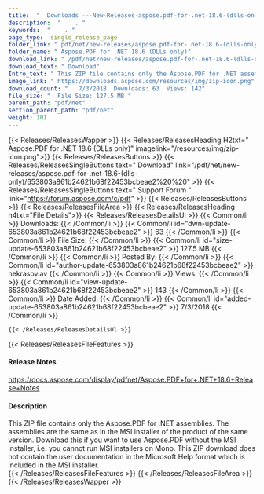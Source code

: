 ```yaml
---
title:  "  Downloads ---New-Releases-aspose.pdf-for-.net-18.6-(dlls-only) . " 
description:  "    . " 
keywords:  "    . " 
page_type:  single_release_page
folder_link: " pdf/net/new-releases/aspose.pdf-for-.net-18.6-(dlls-only)/"
folder_name: " Aspose.PDF for .NET 18.6 (DLLs only)"
download_link: " /pdf/net/new-releases/aspose.pdf-for-.net-18.6-(dlls-only)/653803a861b24621b68f22453bcbeae2"
download_text: " Download"
Intro_text: " This ZIP file contains only the Aspose.PDF for .NET assemblies. The assemblies a..."
image_link: " https://downloads.aspose.com/resources/img/zip-icon.png"
download_count: "   7/3/2018  Downloads: 63  Views: 142"
file_size: "  File Size: 127.5 MB "
parent_path: "pdf/net"
section_parent_path: "pdf/net"
weight: 101 
---
```


{{< Releases/ReleasesWapper >}}
  {{< Releases/ReleasesHeading H2txt=" Aspose.PDF for .NET 18.6 (DLLs only)" imagelink="/resources/img/zip-icon.png">}}
  {{< Releases/ReleasesButtons >}}
    {{< Releases/ReleasesSingleButtons text=" Download" link="/pdf/net/new-releases/aspose.pdf-for-.net-18.6-(dlls-only)/653803a861b24621b68f22453bcbeae2%20%20" >}}
    {{< Releases/ReleasesSingleButtons text=" Support Forum " link="https://forum.aspose.com/c/pdf" >}}
  {{< Releases/ReleasesButtons >}}
  {{< Releases/ReleasesFileArea >}}
    {{< Releases/ReleasesHeading h4txt="File Details">}}
    {{< Releases/ReleasesDetailsUl >}}
            {{< Common/li  >}} Downloads: {{< /Common/li >}} 
      {{< Common/li id="dwn-update-653803a861b24621b68f22453bcbeae2" >}} 63 {{< /Common/li >}} 
      {{< Common/li  >}} File Size: {{< /Common/li >}} 
      {{< Common/li id="size-update-653803a861b24621b68f22453bcbeae2" >}} 127.5 MB {{< /Common/li >}} 
      {{< Common/li  >}} Posted By: {{< /Common/li >}} 
      {{< Common/li id="author-update-653803a861b24621b68f22453bcbeae2" >}} nekrasov.av {{< /Common/li >}} 
      {{< Common/li  >}} Views: {{< /Common/li >}} 
      {{< Common/li id="view-update-653803a861b24621b68f22453bcbeae2" >}} 143 {{< /Common/li >}} 
      {{< Common/li  >}} Date Added: {{< /Common/li >}} 
      {{< Common/li id="added-update-653803a861b24621b68f22453bcbeae2" >}} 7/3/2018 {{< /Common/li >}} 

    {{< /Releases/ReleasesDetailsUl >}}

  {{< Releases/ReleasesFileFeatures >}}
      <h4>Release Notes</h4><div><a href="https://docs.aspose.com/display/pdfnet/Aspose.PDF+for+.NET+18.6+Release+Notes">https://docs.aspose.com/display/pdfnet/Aspose.PDF+for+.NET+18.6+Release+Notes</a></div><h4>Description</h4><div class="HTMLDescription">This ZIP file contains only the Aspose.PDF for .NET assemblies. The assemblies are the same as in the MSI installer of the product of the same version. Download this if you want to use Aspose.PDF without the MSI installer, i.e. you cannot run MSI installers on Mono. This ZIP download does not contain the user documentation in the Microsoft Help format which is included in the MSI installer.</div>
  {{< /Releases/ReleasesFileFeatures >}}
 {{< /Releases/ReleasesFileArea >}}
{{< /Releases/ReleasesWapper >}}


